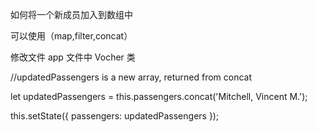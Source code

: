 如何将一个新成员加入到数组中

可以使用（map,filter,concat）

修改文件 app 文件中 Vocher 类

//updatedPassengers is a new array, returned from concat

let updatedPassengers = this.passengers.concat('Mitchell, Vincent M.');

this.setState({ passengers: updatedPassengers });